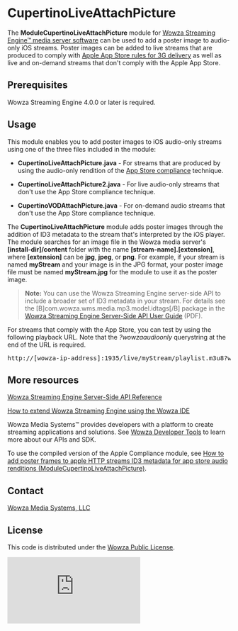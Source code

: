 # CupertinoLiveAttachPicture
The **ModuleCupertinoLiveAttachPicture** module for [Wowza Streaming Engine™ media server software](https://www.wowza.com/products/streaming-engine) can be used to add a poster image to audio-only iOS streams. Poster images can be added to live streams that are produced to comply with [Apple App Store rules for 3G delivery](https://www.wowza.com/forums/content.php?208-How-to-create-Apple-App-Store-compliant-streams) as well as live and on-demand streams that don't comply with the Apple App Store.

## Prerequisites
Wowza Streaming Engine 4.0.0 or later is required.

## Usage
This module enables you to add poster images to iOS audio-only streams using one of the three files included in the module:

* **CupertinoLiveAttachPicture.java** - For streams that are produced by using the audio-only rendition of the [App Store compliance](https://www.wowza.com/forums/content.php?208-How-to-create-Apple-App-Store-compliant-streams) technique.

* **CupertinoLiveAttachPicture2.java** - For live audio-only streams that don't use the App Store compliance technique.

* **CupertinoVODAttachPicture.java** - For on-demand audio streams that don't use the App Store compliance technique.

The **CupertinoLiveAttachPicture** module adds poster images through the addition of ID3 metadata to the stream that's interpreted by the iOS player. The module searches for an image file in the Wowza media server's **[install-dir]/content** folder with the name **[stream-name].[extension]**, where **[extension]** can be **jpg**, **jpeg**, or **png**. For example, if your stream is named **myStream** and your image is in the JPG format, your poster image file must be named **myStream.jpg** for the module to use it as the poster image.

> **Note:** You can use the Wowza Streaming Engine server-side API to include a broader set of ID3 metadata in your stream. For details see the [B]com.wowza.wms.media.mp3.model.idtags[/B] package in the [Wowza Streaming Engine Server-Side API User Guide](https://www.wowza.com/resources/WowzaStreamingEngine_ServerSideAPI.pdf) (PDF).

For streams that comply with the App Store, you can test by using the following playback URL. Note that the _?wowzaaudioonly_ querystring at the end of the URL is required.
<pre>http://[wowza-ip-address]:1935/live/myStream/playlist.m3u8?wowzaaudioonly</pre>
	
## More resources
[Wowza Streaming Engine Server-Side API Reference](https://www.wowza.com/resources/WowzaStreamingEngine_ServerSideAPI.pdf)

[How to extend Wowza Streaming Engine using the Wowza IDE](https://www.wowza.com/forums/content.php?759-How-to-extend-Wowza-Streaming-Engine-using-the-Wowza-IDE)

Wowza Media Systems™ provides developers with a platform to create streaming applications and solutions. See [Wowza Developer Tools](https://www.wowza.com/resources/developers) to learn more about our APIs and SDK.

To use the compiled version of the Apple Compliance module, see [How to add poster frames to apple HTTP streams ID3 metadata for app store audio renditions (ModuleCupertinoLiveAttachPicture)](https://www.wowza.com/forums/content.php?207-How-to-add-poster-frames-to-Apple-HTTP-streams-ID3-metadata-for-App-Store-audio-renditions).  

## Contact
[Wowza Media Systems, LLC](https://www.wowza.com/contact)

## License
This code is distributed under the [Wowza Public License](https://github.com/WowzaMediaSystems/wse-plugin-cupertinoautomultibitratefilter/blob/master/LICENSE.txt).

![alt tag](http://wowzalogs.com/stats/githubimage.php?plugin=wse-plugin-cupertinoautomultibitratefilter)